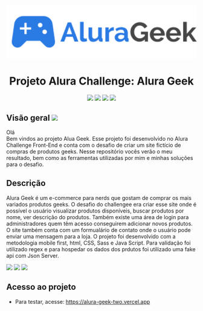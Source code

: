 <p align="center"> 
  <img src="./assets/img/Logo.svg" width="600px">
</p>
<h1 align="center">Projeto Alura Challenge: Alura Geek</h1>
<p align="center">
  <img src="https://img.shields.io/badge/HTML5-E34F26?style=for-the-badge&logo=html5&logoColor=white">
  <img src="https://img.shields.io/badge/CSS3-1572B6?style=for-the-badge&logo=css3&logoColor=white">
  <img src="https://img.shields.io/badge/JavaScript-323330?style=for-the-badge&logo=javascript&logoColor=F7DF1E">
  <img src="https://img.shields.io/badge/Sass-CC6699?style=for-the-badge&logo=sass&logoColor=white">
</p>
<h2>Visão geral <img src="https://img.shields.io/badge/trabalho-em%20progresso-brightgreen"></h2>
<p>Olá<br>Bem vindos ao projeto Alua Geek. Esse projeto foi desenvolvido no Alura Challenge Front-End e conta com o desafio de criar um site fictício de compras de produtos geeks. Nesse repositório vocês verão o meu resultado, bem como as ferramentas utilizadas por mim e minhas soluções para o desafio.</p>
<h2>Descrição</h2>
<p>Alura Geek é um e-commerce para nerds que gostam de comprar os mais variados produtos geeks. O desafio do challengee era criar esse site onde é possível o usuário visualizar produtos disponíveis, buscar produtos por nome, ver descrição do produtos. Também existe uma área de login para administradores quem têm acesso conseguirem adicionar novos produtos. O site também conta com um formualário de contato onde o usuário pode enviar uma mensagem para a loja. O projeto foi desenvolvido com a metodologia mobile first, html, CSS, Sass e Java Script. Para validação foi utilizado regex e para hospedar os dados dos prdutos foi utilizado uma fake api com Json Server.</p>
<img src="https://user-images.githubusercontent.com/87879397/197628270-001ebe6d-adf8-4caf-aaa1-03337eda0734.png">
<img src="https://user-images.githubusercontent.com/87879397/197632059-db0ed560-504b-4c68-9811-829f65025435.png">
<img src="https://user-images.githubusercontent.com/87879397/197632085-98941817-a4e6-420e-bdcf-5c979b756eb9.png">

<h2>Acesso ao projeto</h2>

* Para testar, acesse: https://alura-geek-two.vercel.app
